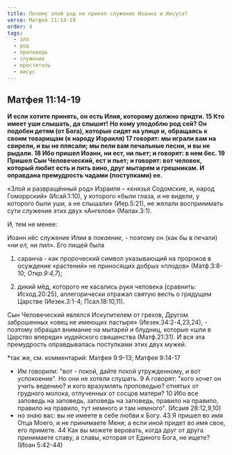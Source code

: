 ```yaml
---
title: Почему злой род не принял служение Иоанна и Иисуса?
verse: Матфея 11:14-19
order: 4
tags:
  - зло
  - род
  - проповедь
  - служение
  - креститель
  - иисус
---
```

## Матфея 11:14-19

**И если хотите принять, он есть Илия, которому должно придти. 15 Кто имеет уши слышать, да слышит!** 
**Но кому уподоблю род сей? Он подобен детям (от Бога), которые сидят на улице и, обращаясь к своим товарищам (к народу Израиля) 17 говорят: мы играли вам на свирели, и вы не плясали; мы пели вам печальные песни, и вы не рыдали. 18 Ибо пришел Иоанн, ни ест, ни пьет; и говорят: в нем бес. 19 Пришел Сын Человеческий, ест и пьет; и говорят: вот человек, который любит есть и пить вино, друг мытарям и грешникам. И оправдана премудрость чадами (поступками) ее.** 

«Злой и развращённый род» Израиля – «князья Содомские, и, народ Гоморрский» (Исай.1:10), у которого «были глаза, и не видели, у которого были уши, а не слышали» (Иер.5:21), не желали воспринимать сути служения этих двух «Ангелов» (Малах.3:1). 

И, тем не менее: 

Иоанн нёс служение Илии в *покаяние*, - поэтому он (как бы в печали) «*ни ел, ни пил*». Его пищей была 

1) саранча - как пророческий символ указывающий на пророков в осуждение «растений» не приносящих добрых «плодов» (Матф.3:8-10; *Откр.9:4,7*); 

2) дикий мёд, которого не касались руки человека (сравнить: Исход.20:25), аллегорически отражал святую весть о грядущем Царстве (Иезек.3:1-4; Псал.18:10,11).  

Сын Человеческий являлся Искупителем от грехов, Другом заброшенных «овец не имеющих пастыря» (Иезек.34:2-4,23,24), - поэтому обращал внимание на мытарей и блудниц, которые «шли в Царство впереди» иудейского священства (Матф.21:31). И вся эта премудрость оправдывалась поступками этих двух мужей. 

*так же, см. комментарий: Матфея 9:9-13; Матфея 9:14-17

- Им говорили: "вот - покой, дайте покой утружденному, и вот успокоение". Но они не хотели слушать. 9 А говорят: "кого хочет он учить ведению? и кого вразумлять проповедью? отнятых от грудного молока, отлученных от сосцов матери? 10 Ибо все заповедь на заповедь, заповедь на заповедь, правило на правило, правило на правило, тут немного и там немного". (Исаия 28:12,9,10)
- но знаю вас: вы не имеете в себе любви к Богу. 43 Я пришел во имя Отца Моего, и не принимаете Меня; а если иной придет во имя свое, его примете. 44 Как вы можете веровать, когда друг от друга принимаете славу, а славы, которая от Единого Бога, не ищете? (Иоан 5:42-44)